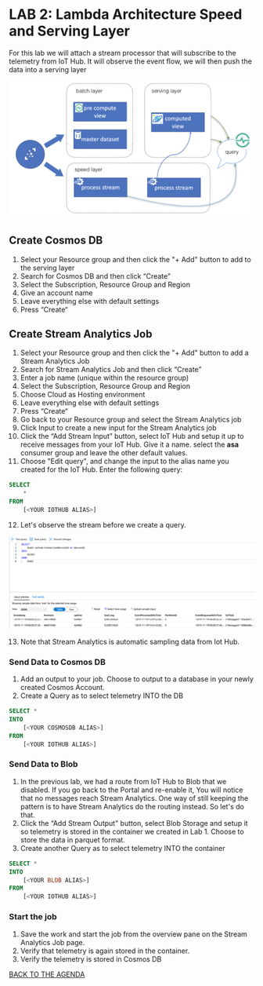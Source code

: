 ﻿# LAB 2: Lambda Architecture Speed and Serving Layer  

For this lab we will attach a stream processor that will subscribe to the telemetry from IoT Hub. It will observe the event flow, we will then push the data into a serving layer

![](images/speed-and-serve.png)

## Create Cosmos DB

1. Select your Resource group and then click the "+ Add" button to add to the serving layer
2. Search for Cosmos DB and then click “Create”
4. Select the Subscription, Resource Group and Region
5. Give an account name
6. Leave everything else with default settings
7. Press “Create“

## Create Stream Analytics Job

1. Select your Resource group and then click the "+ Add" button to add a Stream Analytics Job
2. Search for Stream Analytics Job and then click “Create”
3. Enter a job name (unique within the resource group)
4. Select the Subscription, Resource Group and Region
5. Choose Cloud as Hosting environment
6. Leave everything else with default settings
7. Press “Create“
8. Go back to your Resource group and select the Stream Analytics job
9. Click Input to create a new input for the Stream Analytics job
10. Click the “Add Stream Input” button, select IoT Hub and setup it up to receive messages from your IoT Hub. Give it a name. select the **asa** consumer group and leave the other default values.
11. Choose "Edit query", and change the input to the alias name you created for the IoT Hub. Enter the following query:
```sql
SELECT 
    *
FROM 
    [<YOUR IOTHUB ALIAS>]
```    
12. Let's observe the stream before we create a query. 

![](images/observe.png )

13. Note that Stream Analytics is automatic sampling data from Iot Hub.

### Send Data to Cosmos DB

1. Add an output to your job. Choose to output to a database in your newly created Cosmos Account. 
2. Create a  Query as to select telemetry INTO the DB
```sql
SELECT *
INTO
    [<YOUR COSMOSDB ALIAS>]
FROM 
    [<YOUR IOTHUB ALIAS>]
```  

### Send Data to Blob

1. In the previous lab, we had a route from IoT Hub to Blob that we disabled. If you go back to the Portal and re-enable it, You will notice that no messages reach Stream Analytics. One way of still keeping the pattern is to have Stream Analytics do the routing instead. So let's do that.
2. Click the “Add Stream Output" button, select Blob Storage and setup it so telemetry is stored in the container we created in Lab 1. Choose to store the data in parquet format.  
3. Create another Query as to select telemetry INTO the container
```sql
SELECT *
INTO
    [<YOUR BLOB ALIAS>]
FROM 
    [<YOUR IOTHUB ALIAS>]
```  

### Start the job

1. Save the work and start the job from the overview pane on the Stream Analytics Job page. 
2. Verify that telemetry is again stored in the container. 
3. Verify the telemetry is stored in Cosmos DB  

[BACK TO THE AGENDA](https://github.com/lucarv/connfac-lab/blob/master/agenda%20day%20one.md)  
